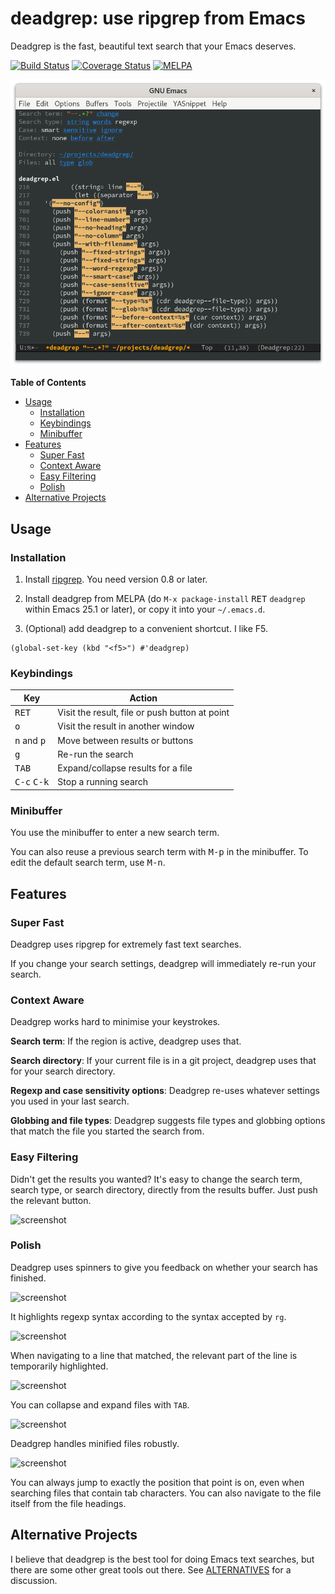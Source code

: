 # deadgrep: use ripgrep from Emacs

Deadgrep is the fast, beautiful text search that your Emacs
deserves.

 [![Build Status](https://travis-ci.org/Wilfred/deadgrep.svg?branch=master)](https://travis-ci.org/Wilfred/deadgrep) [![Coverage Status](https://coveralls.io/repos/github/Wilfred/deadgrep/badge.svg?branch=master)](https://coveralls.io/github/Wilfred/deadgrep?branch=master) [![MELPA](http://www.melpa.org/packages/deadgrep-badge.svg)](http://www.melpa.org/#/deadgrep)

![screenshot](docs/deadgrep_screenshot.png)

<!-- markdown-toc start - Don't edit this section. Run M-x markdown-toc-generate-toc again -->
**Table of Contents**

- [Usage](#usage)
    - [Installation](#installation)
    - [Keybindings](#keybindings)
    - [Minibuffer](#minibuffer)
- [Features](#features)
    - [Super Fast](#super-fast)
    - [Context Aware](#context-aware)
    - [Easy Filtering](#easy-filtering)
    - [Polish](#polish)
- [Alternative Projects](#alternative-projects)

<!-- markdown-toc end -->

## Usage

### Installation

1. Install [ripgrep](https://github.com/BurntSushi/ripgrep). You need
   version 0.8 or later.

2. Install deadgrep from MELPA (do `M-x package-install`
<kbd>RET</kbd> `deadgrep` within Emacs 25.1 or later),
or copy it into your `~/.emacs.d`.

3. (Optional) add deadgrep to a convenient shortcut. I like F5.

``` emacs-lisp
(global-set-key (kbd "<f5>") #'deadgrep)
```

### Keybindings

| Key                           | Action                                         |
| ---                           | ---                                            |
| <kbd>RET</kbd>                | Visit the result, file or push button at point |
| <kbd>o</kbd>                  | Visit the result in another window             |
| <kbd>n</kbd> and <kbd>p</kbd> | Move between results or buttons                |
| <kbd>g</kbd>                  | Re-run the search                              |
| <kbd>TAB</kbd>                | Expand/collapse results for a file             |
| <kbd>C-c</kbd> <kbd>C-k</kbd> | Stop a running search                          |

### Minibuffer

You use the minibuffer to enter a new search term.

You can also reuse a previous search term with <kbd>M-p</kbd> in the
minibuffer. To edit the default search term, use <kbd>M-n</kbd>.

## Features

### Super Fast

Deadgrep uses ripgrep for extremely fast text searches.

If you change your search settings, deadgrep will immediately re-run
your search.

### Context Aware

Deadgrep works hard to minimise your keystrokes.

**Search term**: If the region is active, deadgrep uses that.

**Search directory**: If your current file is in a git project,
deadgrep uses that for your search directory.

**Regexp and case sensitivity options**: Deadgrep re-uses whatever
settings you used in your last search.

**Globbing and file types**: Deadgrep suggests file types and globbing
options that match the file you started the search from.

### Easy Filtering

Didn't get the results you wanted? It's easy to change the search
term, search type, or search directory, directly from the results
buffer. Just push the relevant button.

![screenshot](docs/deadgrep_filters.png)

### Polish

Deadgrep uses spinners to give you feedback on whether your search has
finished.

![screenshot](docs/deadgrep_spinner.png)

It highlights regexp syntax according to the syntax accepted by `rg`.

![screenshot](docs/deadgrep_highlight.png)

When navigating to a line that matched, the relevant part of the line
is temporarily highlighted.

![screenshot](docs/deadgrep_highlight_relevant.png)

You can collapse and expand files with `TAB`.

![screenshot](docs/deadgrep_collapsed.png)

Deadgrep handles minified files robustly.

![screenshot](docs/deadgrep_truncated.png)

You can always jump to exactly the position that point is on, even
when searching files that contain tab characters. You can also
navigate to the file itself from the file headings.

## Alternative Projects

I believe that deadgrep is the best tool for doing Emacs text
searches, but there are some other great tools out there. See
[ALTERNATIVES](docs/ALTERNATIVES.md) for a discussion.

